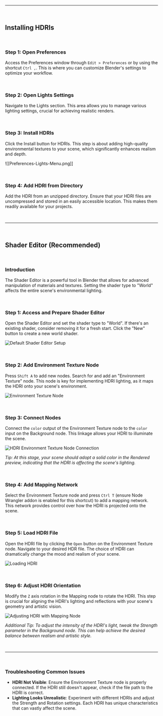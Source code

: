 
<br>

---

<br>

## Installing HDRIs

<br>

### Step 1: Open Preferences
Access the Preferences window through `Edit > Preferences` or by using the shortcut `Ctrl ,`. This is where you can customize Blender's settings to optimize your workflow.

<br>

### Step 2: Open Lights Settings
Navigate to the Lights section. This area allows you to manage various lighting settings, crucial for achieving realistic renders.

<br>

### Step 3: Install HDRIs
Click the Install button for HDRIs. This step is about adding high-quality environmental textures to your scene, which significantly enhances realism and depth.

![[Preferences-Lights-Menu.png]]

<br>

### Step 4: Add HDRI from Directory
Add the HDRI from an unzipped directory. Ensure that your HDRI files are uncompressed and stored in an easily accessible location. This makes them readily available for your projects.

<br>

---

<br>

## Shader Editor (Recommended)

<br>

### Introduction
The Shader Editor is a powerful tool in Blender that allows for advanced manipulation of materials and textures. Setting the shader type to "World" affects the entire scene's environmental lighting.

<br>

### Step 1: Access and Prepare Shader Editor
Open the Shader Editor and set the shader type to "World". If there's an existing shader, consider removing it for a fresh start. Click the "New" button to create a new world shader.

![Default Shader Editor Setup](default-shader-editor.png)

<br>

### Step 2: Add Environment Texture Node
Press `Shift A` to add new nodes. Search for and add an "Environment Texture" node. This node is key for implementing HDRI lighting, as it maps the HDRI onto your scene's environment.

![Environment Texture Node](environment-texture-node.png)

<br>

### Step 3: Connect Nodes
Connect the `color` output of the Environment Texture node to the `color` input on the Background node. This linkage allows your HDRI to illuminate the scene.

![HDRI Environment Texture Node Connection](hdri-environment-texture-node.png)

*Tip: At this stage, your scene should adopt a solid color in the Rendered preview, indicating that the HDRI is affecting the scene's lighting.*

<br>

### Step 4: Add Mapping Network
Select the Environment Texture node and press `Ctrl T` (ensure Node Wrangler addon is enabled for this shortcut) to add a mapping network. This network provides control over how the HDRI is projected onto the scene.

<br>

### Step 5: Load HDRI File
Open the HDRI file by clicking the `Open` button on the Environment Texture node. Navigate to your desired HDR file. The choice of HDRI can dramatically change the mood and realism of your scene.

![Loading HDRI](hdri-open.png)

<br>

### Step 6: Adjust HDRI Orientation
Modify the `Z` axis rotation in the Mapping node to rotate the HDRI. This step is crucial for aligning the HDRI's lighting and reflections with your scene's geometry and artistic vision.

![Adjusting HDRI with Mapping Node](hdri-mapping-node.png)

*Additional Tip: To adjust the intensity of the HDRI's light, tweak the Strength parameter in the Background node. This can help achieve the desired balance between realism and artistic style.*


<br>

---

<br>

### Troubleshooting Common Issues
- **HDRI Not Visible**: Ensure the Environment Texture node is properly connected. If the HDRI still doesn't appear, check if the file path to the HDRI is correct.
- **Lighting Looks Unrealistic**: Experiment with different HDRIs and adjust the Strength and Rotation settings. Each HDRI has unique characteristics that can vastly affect the scene.
